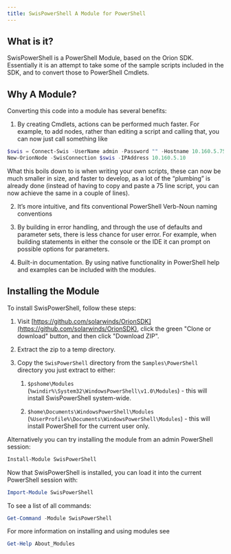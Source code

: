 ```yaml
---
title: SwisPowerShell A Module for PowerShell
---
```


## What is it?

SwisPowerShell is a PowerShell Module, based on the Orion SDK.
Essentially it is an attempt to take some of the sample scripts included in the SDK, and to convert those to PowerShell Cmdlets.

## Why A Module?

Converting this code into a module has several benefits:

1. By creating Cmdlets, actions can be performed much faster. For example, to add nodes, rather than editing a script and calling that, you can now just call something like

 ```powershell
 $swis = Connect-Swis -UserName admin -Password "" -Hostname 10.160.5.75 
 New-OrionNode -SwisConnection $swis -IPAddress 10.160.5.10
 ```

 What this boils down to is when writing your own scripts, these can now be much smaller in size, and faster to develop, as a lot of the “plumbing” is already done (instead of having to copy and paste a 75 line script, you can now achieve the same in a couple of lines).

2. It’s more intuitive, and fits conventional PowerShell Verb-Noun naming conventions

3. By building in error handling, and through the use of defaults and parameter sets, there is less chance for user error.
For example, when building statements in either the console or the IDE it can prompt on possible options for parameters.

4. Built-in documentation. By using native functionality in PowerShell help and examples can be included with the modules.

## Installing the Module

To install SwisPowerShell, follow these steps:

1. Visit [https://github.com/solarwinds/OrionSDK](https://github.com/solarwinds/OrionSDK), click the green "Clone or download" button, and then click "Download ZIP".

1. Extract the zip to a temp directory.

1. Copy the `SwisPowerShell` directory from the `Samples\PowerShell` directory you just extract to either:

   1. `$pshome\Modules` (`%windir%\System32\WindowsPowerShell\v1.0\Modules`) - this will install SwisPowerShell system-wide.

   1. `$home\Documents\WindowsPowerShell\Modules` (`%UserProfile%\Documents\WindowsPowerShell\Modules`) - this will install PowerShell for the current user only.

Alternatively you can try installing the module from an admin PowerShell session:

```powershell
Install-Module SwisPowerShell
```

Now that SwisPowerShell is installed, you can load it into the current PowerShell session with:

```powershell
Import-Module SwisPowerShell
```

To see a list of all commands:

```powershell
Get-Command -Module SwisPowerShell
```

For more information on installing and using modules see

```powershell
Get-Help About_Modules
```
